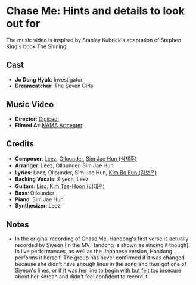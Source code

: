 # Chase Me: Hints and details to look out for

The music video is inspired by Stanley Kubrick's adaptation of Stephen King's book The Shining.

## Cast

* **Jo Dong Hyuk**: Investigator
* **Dreamcatcher**: The Seven Girls

## Music Video

* **Director**: [Digipedi](https://www.imdb.com/name/nm10996650/)
* **Filmed At**: [NAMA Artcenter](http://thensncompany.com/?page_id=1589)

## Credits

* **Composer**: [Leez](https://www.discogs.com/artist/6450670-Leez-2), [Ollounder](https://www.discogs.com/artist/6450665-Ollounder), [Sim Jae Hun (심재훈)](https://www.discogs.com/artist/4932011-%EC%8B%AC%EC%9E%AC%ED%9B%88)
* **Arranger**: Leez, Ollounder, Sim Jae Hun
* **Lyrics**: Leez, Ollounder, Sim Jae Hun, [Kim Bo Eun (김보은)](https://www.discogs.com/artist/6450685-%EA%B9%80%EB%B3%B4%EC%9D%80)
* **Backing Vocals**: Siyeon, Leez
* **Guitars**: [Liso](https://www.discogs.com/artist/6451203-Liso-4), [Kim Tae-Hoon (김태훈)](https://www.discogs.com/artist/6450661-%EA%B9%80%ED%83%9C%ED%9B%88)
* **Bass**: Ollounder
* **Piano**: Sim Jae Hun
* **Synthesizer**: Leez

## Notes

* In the original recording of Chase Me, Handong's first verse is actually recorded by Siyeon (in the MV Handong is shown as singing it though).
  In live performances, as well as the Japanese version, Handong performs it herself. The group has never confirmed if it was changed
  because she didn't have enough lines in the song and thus got one of Siyeon's lines, or if it was her line to begin with but felt too insecure about
  her Korean and didn't feel confident to record it.

